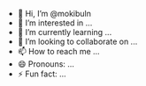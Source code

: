 - 👋 Hi, I’m @mokibuln
- 👀 I’m interested in ...
- 🌱 I’m currently learning ...
- 💞️ I’m looking to collaborate on ...
- 📫 How to reach me ...
- 😄 Pronouns: ...
- ⚡ Fun fact: ...

<!---
mokibuln/mokibuln is a ✨ special ✨ repository because its `README.md` (this file) appears on your GitHub profile.
You can click the Preview link to take a look at your changes.
--->
